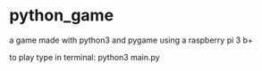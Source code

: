 # python_game
a game made with python3 and pygame using a raspberry pi 3 b+

to play type in terminal: python3 main.py
